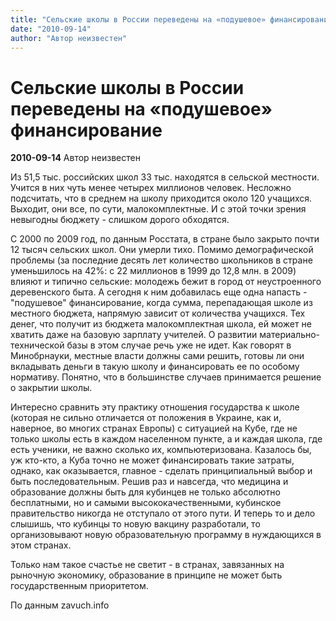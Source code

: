 ```yaml
---
title: "Сельские школы в России переведены на «подушевое» финансирование"
date: "2010-09-14"
author: "Автор неизвестен"
---
```


# Сельские школы в России переведены на «подушевое» финансирование

**2010-09-14** Автор неизвестен

Из 51,5 тыс. российских школ 33 тыс. находятся в сельской местности. Учится в них чуть менее четырех миллионов человек. Несложно подсчитать, что в среднем на школу приходится около 120 учащихся. Выходит, они все, по сути, малокомплектные. И с этой точки зрения невыгодны бюджету - слишком дорого обходятся.

С 2000 по 2009 год, по данным Росстата, в стране было закрыто почти 12 тысяч сельских школ. Они умерли тихо. Помимо демографической проблемы (за последние десять лет количество школьников в стране уменьшилось на 42%: с 22 миллионов в 1999 до 12,8 млн. в 2009) влияют и типично сельские: молодежь бежит в город от неустроенного деревенского быта. А сегодня к ним добавилась еще одна напасть - "подушевое" финансирование, когда сумма, перепадающая школе из местного бюджета, напрямую зависит от количества учащихся. Тех денег, что получит из бюджета малокомплектная школа, ей может не хватить даже на базовую зарплату учителей. О развитии материально-технической базы в этом случае речь уже не идет. Как говорят в Минобрнауки, местные власти должны сами решить, готовы ли они вкладывать деньги в такую школу и финансировать ее по особому нормативу. Понятно, что в большинстве случаев принимается решение о закрытии школы.

Интересно сравнить эту практику отношения государства к школе (которая не сильно отличается от положения в Украине, как и, наверное, во многих странах Европы) с ситуацией на Кубе, где не только школы есть в каждом населенном пункте, а и каждая школа, где есть ученики, не важно сколько их, компьютеризована. Казалось бы, уж кто-кто, а Куба точно не может финансировать такие затраты, однако, как оказывается, главное - сделать принципиальный выбор и быть последовательным. Решив раз и навсегда, что медицина и образование должны быть для кубинцев не только абсолютно бесплатными, но и самыми высококачественными, кубинское правительство никогда не отступало от этого пути. И теперь то и дело слышишь, что кубинцы то новую вакцину разработали, то организовывают новую образовательную программу в нуждающихся в этом странах.

Только нам такое счастье не светит - в странах, завязанных на рыночную экономику, образование в принципе не может быть государственным приоритетом.

По данным zavuch.info